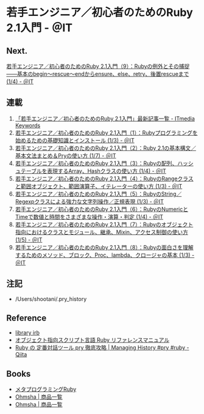 若手エンジニア／初心者のためのRuby 2.1入門 - ＠IT
==========

Next.
----
[若手エンジニア／初心者のためのRuby 2.1入門（9）：Rubyの例外とその捕捉――基本のbegin～rescue～endからensure、else、retry、後置rescueまで (1/4) - ＠IT](http://www.atmarkit.co.jp/ait/articles/1410/30/news048.html)

連載
----
1. [「若手エンジニア／初心者のためのRuby 2.1入門」最新記事一覧 - ITmedia Keywords](http://www.atmarkit.co.jp/ait/kw/ruby_nyumon.html)
1. [若手エンジニア／初心者のためのRuby 2.1入門（1）：Rubyプログラミングを始めるための基礎知識とインストール (1/3) - ＠IT](http://www.atmarkit.co.jp/ait/articles/1402/27/news042.html)
1. [若手エンジニア／初心者のためのRuby 2.1入門（2）：Ruby 2.1の基本構文／基本文法まとめ＆Pryの使い方 (1/7) - ＠IT](http://www.atmarkit.co.jp/ait/articles/1403/26/news030.html)
1. [若手エンジニア／初心者のためのRuby 2.1入門（3）：Rubyの配列、ハッシュテーブルを表現するArray、Hashクラスの使い方 (1/4) - ＠IT](http://www.atmarkit.co.jp/ait/articles/1405/08/news038.html)
1. [若手エンジニア／初心者のためのRuby 2.1入門（4）：RubyのRangeクラスと範囲オブジェクト、範囲演算子、イテレーターの使い方 (1/3) - ＠IT](http://www.atmarkit.co.jp/ait/articles/1405/27/news032.html)
1. [若手エンジニア／初心者のためのRuby 2.1入門（5）：RubyのString／Regexpクラスによる強力な文字列操作／正規表現 (1/3) - ＠IT](http://www.atmarkit.co.jp/ait/articles/1406/25/news166.html)
1. [若手エンジニア／初心者のためのRuby 2.1入門（6）：RubyのNumericとTimeで数値と時間をさまざまな操作・演算・判定 (1/4) - ＠IT](http://www.atmarkit.co.jp/ait/articles/1407/29/news030.html)
1. [若手エンジニア／初心者のためのRuby 2.1入門（7）：Rubyのオブジェクト指向におけるクラスとモジュール、継承、Mixin、アクセス制御の使い方 (1/5) - ＠IT](http://www.atmarkit.co.jp/ait/articles/1408/28/news035.html)
1. [若手エンジニア／初心者のためのRuby 2.1入門（8）：Rubyの面白さを理解するためのメソッド、ブロック、Proc、lambda、クロージャの基本 (1/3) - ＠IT](http://www.atmarkit.co.jp/ait/articles/1409/29/news035.html)

注記
----
* /Users/shootani/.pry_history

Reference
----
* [library irb](http://docs.ruby-lang.org/ja/2.1.0/library/irb.html)
* [オブジェクト指向スクリプト言語 Ruby リファレンスマニュアル](http://docs.ruby-lang.org/ja/2.1.0/doc/index.html)
* [Ruby の 定番対話ツール pry 徹底攻略 | Managing History #pry #ruby - Qiita](http://qiita.com/tbpgr/items/077681dff1aac0bfd708)

Books
----
* [メタプログラミングRuby](http://ascii.asciimw.jp/books/books/detail/978-4-04-868715-7.shtml)
* [Ohmsha | 商品一覧](http://shop.ohmsha.co.jp/shop/shopbrand.html?search=978-4-274-06809-6)
* [Ohmsha | 商品一覧](http://shop.ohmsha.co.jp/shop/shopbrand.html?search=978-4-274-06810-2)
